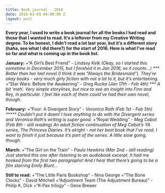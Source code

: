 ```yaml
---
title: Book journal - 2016
date: 2016-03-09 00:00:00 Z
layout: post
---
```


**Every year, I used to write a book journal for all the books I had read and those that I wanted to read. It’s a leftover from my Creative Writing degree. To be honest, I didn’t read a lot last year, but it’s a different story (haha, see what I did there?) for the start of 2016. Here is what I’ve read so far and what is coming up in the book list.**

<!--more-->

**January:**
+“A Girl’s Best Friend” - _Lindsey Kelk (Okay, so I started this sometime in December 2015, but I finished it in Jan 2016, so it counts...) *** Better than her last novel (I think it was “Always the Bridesmaid”). They’re okay books - very much girly fiction with not a lot to it, but it’s entertaining._
+“Star Wars: Before the Awakening” - _Greg Rucka (Jan 17th - Feb 4th) *** A bit ‘meh’. Very simple storylines, but nice to see an insight into Finn and Rey, in particular. I feel like each of them could’ve had their own novel, though._  

**February:**
+“Four: A Divergent Story” - _Veronica Roth (Feb 1st - Feb 5th) ***** Couldn’t put it down! I love anything to do with the Divergent series and Veronica Roth’s writing is super good._ 
+“Royal Wedding” - _Meg Cabot (Feb 8th - still reading) An adult fiction continuation of  Meg Cabot’s YA series, The Princess Diaries. It’s alright - not her best book that I’ve read. I want to finish it just because it’s part of the series. A little slow going, though._

**March:**
+“The Girl on the Train” - _Paula Hawkins (Mar 2nd - still reading) Just started this one after listening to an audiobook excerpt. It had me hooked from the first two paragraphs! And I hear that there’s going to be a film starring Emily Blunt..._

**Still to read:** 
+“The Little Paris Bookshop” - Nina George
+“The Bone Clocks” - David Mitchell
+“Adjustment Team (The Adjustment Bureau)” - Philip K. Dick
+“K-Pax trilogy” - Gene Brewer
